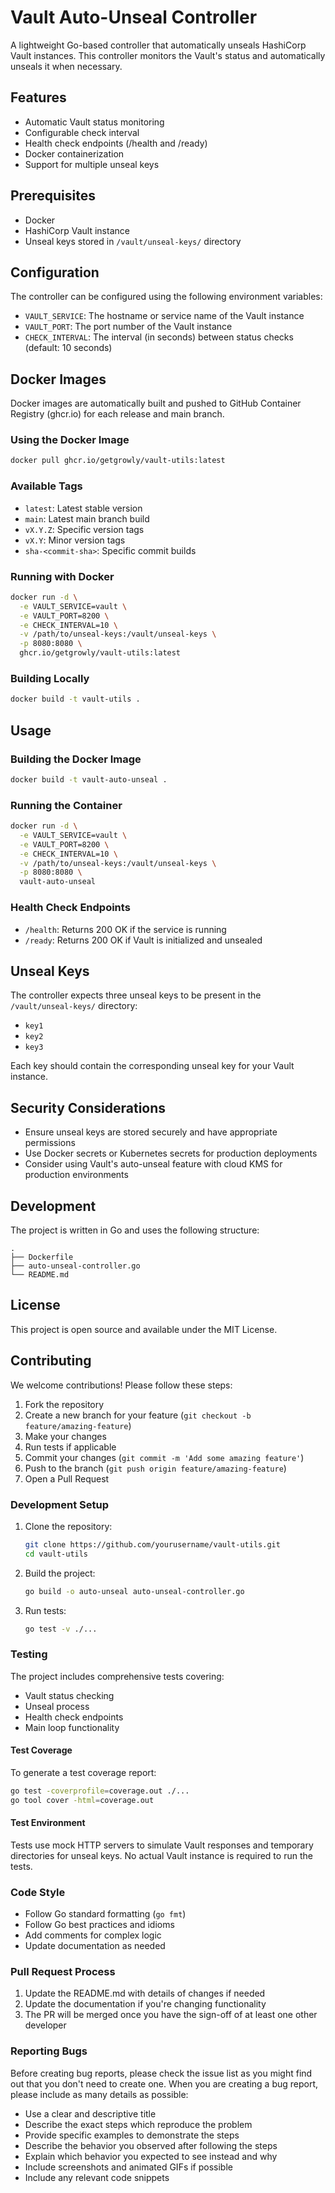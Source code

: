 # Vault Auto-Unseal Controller

A lightweight Go-based controller that automatically unseals HashiCorp Vault instances. This controller monitors the Vault's status and automatically unseals it when necessary.

## Features

- Automatic Vault status monitoring
- Configurable check interval
- Health check endpoints (/health and /ready)
- Docker containerization
- Support for multiple unseal keys

## Prerequisites

- Docker
- HashiCorp Vault instance
- Unseal keys stored in `/vault/unseal-keys/` directory

## Configuration

The controller can be configured using the following environment variables:

- `VAULT_SERVICE`: The hostname or service name of the Vault instance
- `VAULT_PORT`: The port number of the Vault instance
- `CHECK_INTERVAL`: The interval (in seconds) between status checks (default: 10 seconds)

## Docker Images

Docker images are automatically built and pushed to GitHub Container Registry (ghcr.io) for each release and main branch.

### Using the Docker Image

```bash
docker pull ghcr.io/getgrowly/vault-utils:latest
```

### Available Tags

- `latest`: Latest stable version
- `main`: Latest main branch build
- `vX.Y.Z`: Specific version tags
- `vX.Y`: Minor version tags
- `sha-<commit-sha>`: Specific commit builds

### Running with Docker

```bash
docker run -d \
  -e VAULT_SERVICE=vault \
  -e VAULT_PORT=8200 \
  -e CHECK_INTERVAL=10 \
  -v /path/to/unseal-keys:/vault/unseal-keys \
  -p 8080:8080 \
  ghcr.io/getgrowly/vault-utils:latest
```

### Building Locally

```bash
docker build -t vault-utils .
```

## Usage

### Building the Docker Image

```bash
docker build -t vault-auto-unseal .
```

### Running the Container

```bash
docker run -d \
  -e VAULT_SERVICE=vault \
  -e VAULT_PORT=8200 \
  -e CHECK_INTERVAL=10 \
  -v /path/to/unseal-keys:/vault/unseal-keys \
  -p 8080:8080 \
  vault-auto-unseal
```

### Health Check Endpoints

- `/health`: Returns 200 OK if the service is running
- `/ready`: Returns 200 OK if Vault is initialized and unsealed

## Unseal Keys

The controller expects three unseal keys to be present in the `/vault/unseal-keys/` directory:
- `key1`
- `key2`
- `key3`

Each key should contain the corresponding unseal key for your Vault instance.

## Security Considerations

- Ensure unseal keys are stored securely and have appropriate permissions
- Use Docker secrets or Kubernetes secrets for production deployments
- Consider using Vault's auto-unseal feature with cloud KMS for production environments

## Development

The project is written in Go and uses the following structure:

```
.
├── Dockerfile
├── auto-unseal-controller.go
└── README.md
```

## License

This project is open source and available under the MIT License.

## Contributing

We welcome contributions! Please follow these steps:

1. Fork the repository
2. Create a new branch for your feature (`git checkout -b feature/amazing-feature`)
3. Make your changes
4. Run tests if applicable
5. Commit your changes (`git commit -m 'Add some amazing feature'`)
6. Push to the branch (`git push origin feature/amazing-feature`)
7. Open a Pull Request

### Development Setup

1. Clone the repository:
   ```bash
   git clone https://github.com/yourusername/vault-utils.git
   cd vault-utils
   ```

2. Build the project:
   ```bash
   go build -o auto-unseal auto-unseal-controller.go
   ```

3. Run tests:
   ```bash
   go test -v ./...
   ```

### Testing

The project includes comprehensive tests covering:
- Vault status checking
- Unseal process
- Health check endpoints
- Main loop functionality

#### Test Coverage

To generate a test coverage report:
```bash
go test -coverprofile=coverage.out ./...
go tool cover -html=coverage.out
```

#### Test Environment

Tests use mock HTTP servers to simulate Vault responses and temporary directories for unseal keys. No actual Vault instance is required to run the tests.

### Code Style

- Follow Go standard formatting (`go fmt`)
- Follow Go best practices and idioms
- Add comments for complex logic
- Update documentation as needed

### Pull Request Process

1. Update the README.md with details of changes if needed
2. Update the documentation if you're changing functionality
3. The PR will be merged once you have the sign-off of at least one other developer

### Reporting Bugs

Before creating bug reports, please check the issue list as you might find out that you don't need to create one. When you are creating a bug report, please include as many details as possible:

* Use a clear and descriptive title
* Describe the exact steps which reproduce the problem
* Provide specific examples to demonstrate the steps
* Describe the behavior you observed after following the steps
* Explain which behavior you expected to see instead and why
* Include screenshots and animated GIFs if possible
* Include any relevant code snippets 